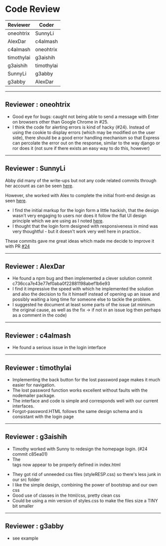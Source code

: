 # Code Review

| Reviewer   | Coder         |
| --------   | -----         |
| oneohtrix  |  SunnyLi      |
| AlexDar    |  c4almash     |
| c4almash   |  oneohtrix    |
| timothylai |  g3aishih     |
| g3aishih   |  timothylai   |
| SunnyLi    |  g3abby       |
| g3abby     |  AlexDar      |

-----

## Reviewer : oneohtrix

* Good eye for bugs: caught not being able to send a message with Enter on browsers other than Google Chrome in #25.
* I think the code for alerting errors is kind of hacky (#24). Instead of using the cookie to display errors (which may be modified on the user side), there should be a good error handling mechanism so that Express can percolate the error out on the response, similar to the way django or ror does it (not sure if there exists an easy way to do this, however)

-----

## Reviewer : SunnyLi

Abby did many of the write-ups but not any code related commits through her account as can be seen
[here](https://github.com/csc301-fall2014/Proj-Evening-Team1-repo/commits/master?author=g3abby).

However, she worked with Alex to complete the initial front-end design as seen
[here](https://github.com/csc301-fall2014/Proj-Evening-Team1-repo/compare/8c1dfb50...adc6c1d5).

 * I find the initial markup for the login form a little hackish, that the design wasn't very
   engaging to users nor does it follow the flat UI design principle which we are using as I noted
   [here](https://github.com/csc301-fall2014/Proj-Evening-Team1-repo/commit/8581e0847f864ba14d7f7e48676111647ba679f7).
 * I thought that the login form designed with responsiveness in mind was very thoughtful -
   but it doesn't work very well here in practice..

These commits gave me great ideas which made me decide to improve it with PR
[#24](https://github.com/csc301-fall2014/Proj-Evening-Team1-repo/pull/24)

-----

## Reviewer : AlexDar
 * He found a npm bug and then implemented a clever solution commit c736cca7e43e77ef0aba0f22881198abef1b6e93
 * I find it impressive the speed with which he implemented the solution and also the decision to fix it himself instead of opening up an issue and possibly waiting a long time for someone else to tackle the problem.
 * I suggested he document at least some parts of the issue (at mininum the original cause, as well as the fix -> if not in an issue log then perhaps as a comment in the code)

-----

## Reviewer : c4almash
 * He found a serious issue in the login interface


-----

## Reviewer : timothylai
* Implementing the back button for the lost password page makes it much easier for navigation.
* The lost password function works excellent without faults with the nodemailer package.
* The interface and code is simple and corresponds well with our current interfaces.
* Forgot-password.HTML follows the same design schema and is consistant with the login page

-----

## Reviewer : g3aishih
 * Timothy worked with Sunny to redesign the homepage login. (#24 commit c85ea01)
 * The <form> tags now appear to be properly defined in index.html
 * They got rid of unneeded css files (styleRESP.css) so there's less junk in our src folder
 * I like the simple design, combining the power of bootstrap and our own css
 * Good use of classes in the html/css, pretty clean css
 * Could be using a min version of styles.css to make the files size a TINY bit smaller

-----

## Reviewer : g3abby
 * see example
